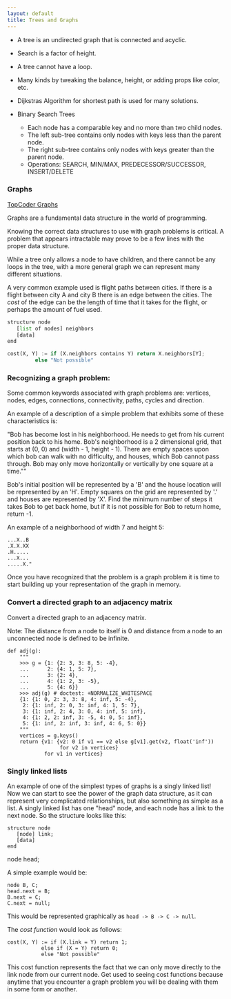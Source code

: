```yaml
---
layout: default
title: Trees and Graphs
---
```


- A tree is an undirected graph that is connected and acyclic.
- Search is a factor of height.

- A tree cannot have a loop.

- Many kinds by tweaking the balance, height, or adding props like color, etc.

- Dijkstras Algorithm for shortest path is used for many solutions.
  <script src="https://gist.github.com/hillscottc/7d2e17c59d96e26ec855.js"></script>

- Binary Search Trees
    - Each node has a comparable key and no more than two child nodes.
    - The left sub-tree contains only nodes with keys less than the parent node.
    - The right sub-tree contains only nodes with keys greater than the parent node.
    - Operations: SEARCH, MIN/MAX, PREDECESSOR/SUCCESSOR, INSERT/DELETE


### Graphs

[TopCoder Graphs](http://help.topcoder.com/data-science/competing-in-algorithm-challenges/algorithm-tutorials/introduction-to-graphs-and-their-data-structures-section-1/)

Graphs are a fundamental data structure in the world of programming. 

Knowing the correct data structures to use with graph problems is critical. A problem that appears intractable may prove to be a few lines with the proper data structure.

While a tree only allows a node to have children, and there cannot be any loops in the tree, with a more general graph we can represent many different situations.

A very common example used is flight paths between cities. If there is a flight between city A and city B there is an edge between the cities. The *cost* of the edge can be the length of time that it takes for the flight, or perhaps the amount of fuel used.

```python
structure node
   [list of nodes] neighbors
   [data]
end

cost(X, Y) := if (X.neighbors contains Y) return X.neighbors[Y];
         else "Not possible"
```

### Recognizing a graph problem:

Some common keywords associated with graph problems are: vertices, nodes, edges, connections, connectivity, paths, cycles and direction.

An example of a description of a simple problem that exhibits some of these characteristics is:

"Bob has become lost in his neighborhood. He needs to get from his current position back to his home. Bob's neighborhood is a 2 dimensional grid, that starts at (0, 0) and (width - 1, height - 1). There are empty spaces upon which bob can walk with no difficulty, and houses, which Bob cannot pass through. Bob may only move horizontally or vertically by one square at a time.""

Bob's initial position will be represented by a 'B' and the house location will be represented by an 'H'. Empty squares on the grid are represented by '.' and houses are represented by 'X'. Find the minimum number of steps it takes Bob to get back home, but if it is not possible for Bob to return home, return -1.

An example of a neighborhood of width 7 and height 5:

    ...X..B
    .X.X.XX
    .H.....
    ...X...
    .....X."

Once you have recognized that the problem is a graph problem it is time to start building up your representation of the graph in memory.


### Convert a directed graph to an adjacency matrix

Convert a directed graph to an adjacency matrix.

Note: The distance from a node to itself is 0 and distance from a node to
an unconnected node is defined to be infinite.


    def adj(g):
        """
        >>> g = {1: {2: 3, 3: 8, 5: -4},
        ...      2: {4: 1, 5: 7},
        ...      3: {2: 4},
        ...      4: {1: 2, 3: -5},
        ...      5: {4: 6}}
        >>> adj(g) # doctest: +NORMALIZE_WHITESPACE
        {1: {1: 0, 2: 3, 3: 8, 4: inf, 5: -4},
         2: {1: inf, 2: 0, 3: inf, 4: 1, 5: 7},
         3: {1: inf, 2: 4, 3: 0, 4: inf, 5: inf},
         4: {1: 2, 2: inf, 3: -5, 4: 0, 5: inf},
         5: {1: inf, 2: inf, 3: inf, 4: 6, 5: 0}}
        """
        vertices = g.keys()
        return {v1: {v2: 0 if v1 == v2 else g[v1].get(v2, float('inf'))
                     for v2 in vertices}
                for v1 in vertices}


### Singly linked lists

An example of one of the simplest types of graphs is a singly linked list! Now we can start to see the power of the graph data structure, as it can represent very complicated relationships, but also something as simple as a list.
A singly linked list has one "head" node, and each node has a link to the next node. So the structure looks like this:

    structure node
       [node] link;
       [data]
    end

node head;

A simple example would be:

    node B, C;
    head.next = B;
    B.next = C;
    C.next = null;

This would be represented graphically as `head -> B -> C -> null`.

The *cost function* would look as follows:

    cost(X, Y) := if (X.link = Y) return 1;
               else if (X = Y) return 0;
               else "Not possible"

This cost function represents the fact that we can only move directly to the link node from our current node. 
Get used to seeing cost functions because anytime that you encounter a graph problem you will be dealing with them in some form or another.

